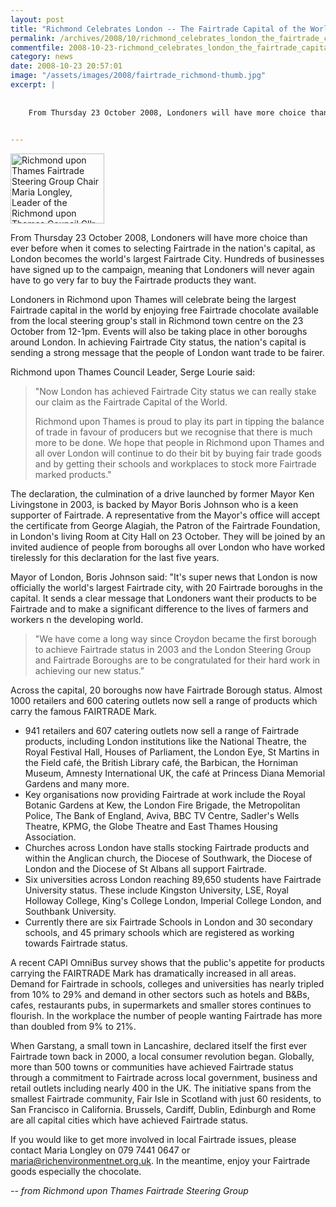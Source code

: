 ```yaml
---
layout: post
title: "Richmond Celebrates London -- The Fairtrade Capital of the World"
permalink: /archives/2008/10/richmond_celebrates_london_the_fairtrade_capital_o.html
commentfile: 2008-10-23-richmond_celebrates_london_the_fairtrade_capital_o
category: news
date: 2008-10-23 20:57:01
image: "/assets/images/2008/fairtrade_richmond-thumb.jpg"
excerpt: |
    
    
    From Thursday 23 October 2008, Londoners will have more choice than ever before when it comes to selecting Fairtrade in the nation's capital, as London becomes the world's largest Fairtrade City. Hundreds of businesses have signed up to the campaign, meaning that Londoners will never again have to go very far to buy the Fairtrade products they want.
    

---
```


<a href="/assets/images/2008/fairtrade_richmond.jpg"><img src="/assets/images/2008/fairtrade_richmond-thumb.jpg" width="150" height="112" alt="Richmond upon Thames Fairtrade Steering Group Chair Maria Longley, Leader of the Richmond upon Thames Council  Cllr Serge Lourie, Ann Peterken and Jenny Atton, both members of the Fairtrade Steering Group" class="photo right" /></a>

From Thursday 23 October 2008, Londoners will have more choice than ever before when it comes to selecting Fairtrade in the nation's capital, as London becomes the world's largest Fairtrade City. Hundreds of businesses have signed up to the campaign, meaning that Londoners will never again have to go very far to buy the Fairtrade products they want.

Londoners in Richmond upon Thames will celebrate being the largest Fairtrade capital in the world by enjoying free Fairtrade chocolate available from the local steering group's stall in Richmond town centre on the 23 October from 12-1pm. Events will also be taking place in other boroughs around London. In achieving Fairtrade City status, the nation's capital is sending a strong message that the people of London want trade to be fairer.

Richmond upon Thames Council Leader, Serge Lourie said:

> "Now London has achieved Fairtrade City status we can really stake our claim as the Fairtrade Capital of the World.
> 
> Richmond upon Thames is proud to play its part in tipping the balance of trade in favour of producers but we recognise that there is much more to be done. We hope that people in Richmond upon Thames and all over London will continue to do their bit by buying fair trade goods and by getting their schools and workplaces to stock more Fairtrade marked products."

The declaration, the culmination of a drive launched by former Mayor Ken Livingstone in 2003, is backed by Mayor Boris Johnson who is a keen supporter of Fairtrade. A representative from the Mayor's office will accept the certificate from George Alagiah, the Patron of the Fairtrade Foundation, in London's living Room at City Hall on 23 October. They will be joined by an invited audience of people from boroughs all over London who have worked tirelessly for this declaration for the last five years.

Mayor of London, Boris Johnson said: "It's super news that London is now officially the world's largest Fairtrade city, with 20 Fairtrade boroughs in the capital. It sends a clear message that Londoners want their products to be Fairtrade and to make a significant difference to the lives of farmers and workers n the developing world.

> "We have come a long way since Croydon became the first borough to achieve Fairtrade status in 2003 and the London Steering Group and Fairtrade Boroughs are to be congratulated for their hard work in achieving our new status."

Across the capital, 20 boroughs now have Fairtrade Borough status. Almost 1000 retailers and 600 catering outlets now sell a range of products which carry the famous FAIRTRADE Mark.

-   941 retailers and 607 catering outlets now sell a range of Fairtrade products, including London institutions like the National Theatre, the Royal Festival Hall, Houses of Parliament, the London Eye, St Martins in the Field café, the British Library café, the Barbican, the Horniman Museum, Amnesty International UK, the café at Princess Diana Memorial Gardens and many more.
-   Key organisations now providing Fairtrade at work include the Royal Botanic Gardens at Kew, the London Fire Brigade, the Metropolitan Police, The Bank of England, Aviva, BBC TV Centre, Sadler's Wells Theatre, KPMG, the Globe Theatre and East Thames Housing Association.
-   Churches across London have stalls stocking Fairtrade products and within the Anglican church, the Diocese of Southwark, the Diocese of London and the Diocese of St Albans all support Fairtrade.
-   Six universities across London reaching 89,650 students have Fairtrade University status. These include Kingston University, LSE, Royal Holloway College, King's College London, Imperial College London, and Southbank University.
-   Currently there are six Fairtrade Schools in London and 30 secondary schools, and 45 primary schools which are registered as working towards Fairtrade status.

A recent CAPI OmniBus survey shows that the public's appetite for products carrying the FAIRTRADE Mark has dramatically increased in all areas. Demand for Fairtrade in schools, colleges and universities has nearly tripled from 10% to 29% and demand in other sectors such as hotels and B&Bs, cafes, restaurants pubs, in supermarkets and smaller stores continues to flourish. In the workplace the number of people wanting Fairtrade has more than doubled from 9% to 21%.

When Garstang, a small town in Lancashire, declared itself the first ever Fairtrade town back in 2000, a local consumer revolution began. Globally, more than 500 towns or communities have achieved Fairtrade status through a commitment to Fairtrade across local government, business and retail outlets including nearly 400 in the UK. The initiative spans from the smallest Fairtrade community, Fair Isle in Scotland with just 60 residents, to San Francisco in California. Brussels, Cardiff, Dublin, Edinburgh and Rome are all capital cities which have achieved Fairtrade status.

If you would like to get more involved in local Fairtrade issues, please contact Maria Longley on 079 7441 0647 or <maria@richenvironmentnet.org.uk>. In the meantime, enjoy your Fairtrade goods especially the chocolate.

<cite>-- from Richmond upon Thames Fairtrade Steering Group</cite>
